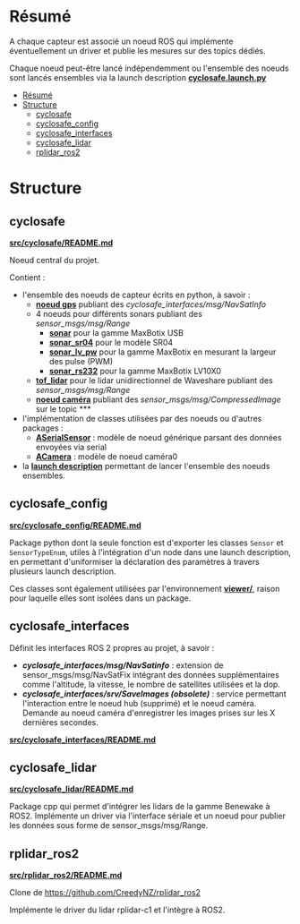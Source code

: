 # Résumé

A chaque capteur est associé un noeud ROS qui implémente éventuellement un driver et publie les mesures sur des topics dédiés.

Chaque noeud peut-être lancé indépendemment ou l'ensemble des noeuds sont lancés ensembles via la launch description [**cyclosafe.launch.py**](src/cyclosafe/README.md#launch-description)

- [Résumé](#résumé)
- [Structure](#structure)
	- [cyclosafe](#cyclosafe)
	- [cyclosafe\_config](#cyclosafe_config)
	- [cyclosafe\_interfaces](#cyclosafe_interfaces)
	- [cyclosafe\_lidar](#cyclosafe_lidar)
	- [rplidar\_ros2](#rplidar_ros2)


# Structure

## cyclosafe

[**src/cyclosafe/README.md**](src/cyclosafe/README.md)

Noeud central du projet.

Contient :
- l'ensemble des noeuds de capteur écrits en python, à savoir :
	- [**noeud gps**](src/cyclosafe/README.md#gpspy) publiant des *cyclosafe_interfaces/msg/NavSatInfo*
	- 4 noeuds pour différents sonars  publiant des *sensor_msgs/msg/Range*
		- [**sonar**](src/cyclosafe/README.md#sonarpy) pour la gamme MaxBotix USB
		- [**sonar_sr04**](src/cyclosafe/README.md#sonar_sr04py) pour le modèle SR04
		- [**sonar_lv_pw**](src/cyclosafe/README.md#sonar_lv_pwpy-obsolete) pour la gamme MaxBotix en mesurant la largeur des pulse (PWM)
		- [**sonar_rs232**](src/cyclosafe/README.md#sonar_rs232py) pour la gamme MaxBotix LV10X0
	- [**tof_lidar**](src/cyclosafe/README.md#tof_lidarpy) pour le lidar unidirectionnel de Waveshare publiant des *sensor_msgs/msg/Range*
	- [**noeud caméra**](src/cyclosafe/README.md#camera_pipy) publiant des *sensor_msgs/msg/CompressedImage* sur le topic ***
- l'implémentation de classes utilisées par des noeuds ou d'autres packages :
	- [**ASerialSensor**](src/cyclosafe/README.md#aserialsensor) : modèle de noeud générique parsant des données envoyées via serial
	- [**ACamera**](src/cyclosafe/README.md#acamera) : modèle de noeud caméra0
- la [**launch description**](src/cyclosafe/README.md#launch-description) permettant de lancer l'ensemble des noeuds ensembles.

## cyclosafe_config

[**src/cyclosafe_config/README.md**](src/cyclosafe_config/README.md)

Package python dont la seule fonction est d'exporter les classes `Sensor` et `SensorTypeEnum`, utiles à l'intégration d'un node dans une launch description, en permettant d'uniformiser la déclaration des paramètres à travers plusieurs launch description.

Ces classes sont également utilisées par l'environnement [**viewer/**](../viewer/README.md), raison pour laquelle elles sont isolées dans un package.

## cyclosafe_interfaces

Définit les interfaces ROS 2 propres au projet, à savoir :
- ***cyclosafe_interfaces/msg/NavSatinfo*** : extension de sensor_msgs/msg/NavSatFix intégrant des données supplémentaires comme l'altitude, la vitesse, le nombre de satellites utilisées et la dop.
- ***cyclosafe_interfaces/srv/SaveImages (obsolete)*** : service permettant l'interaction entre le noeud hub (supprimé) et le noeud caméra. Demande au noeud caméra d'enregistrer les images prises sur les X dernières secondes.

[**src/cyclosafe_interfaces/README.md**](src/cyclosafe_interfaces/README.md)

## cyclosafe_lidar

[**src/cyclosafe_lidar/README.md**](src/cyclosafe_lidar/README.md)

Package cpp qui permet d'intégrer les lidars de la gamme Benewake à ROS2. Implémente un driver via l'interface sériale et un noeud pour publier les données sous forme de sensor_msgs/msg/Range.

## rplidar_ros2

[**src/rplidar_ros2/README.md**](src/rplidar_ros2/README.md)

Clone de https://github.com/CreedyNZ/rplidar_ros2

Implémente le driver du lidar rplidar-c1 et l'intègre à ROS2.
